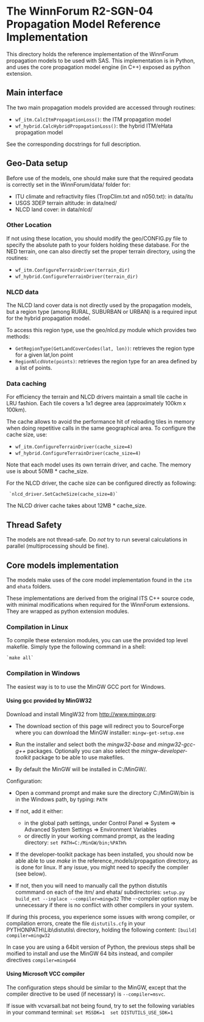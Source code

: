 # The WinnForum R2-SGN-04 Propagation Model Reference Implementation

This directory holds the reference implementation of the WinnForum propagation
models to be used with SAS. This implementation is in Python, and uses the
core propagation model engine (in C++) exposed as python extension.

## Main interface

The two main propagation models provided are accessed through routines:

  - `wf_itm.CalcItmPropagationLoss()`: the ITM propagation model
  - `wf_hybrid.CalcHybridPropagationLoss()`: the hybrid ITM/eHata propagation model

See the corresponding docstrings for full description.

## Geo-Data setup

Before use of the models, one should make sure that the required geodata is
correctly set in the WinnForum/data/ folder for:

  - ITU climate and refractivity files (TropClim.txt and n050.txt): in data/itu
  - USGS 3DEP terrain altitude: in data/ned/
  - NLCD land cover: in data/nlcd/

### Other Location

If not using these location, you should modify the geo/CONFIG.py file to specify
the absolute path to your folders holding these database.
For the NED terrain, one can also directly set the proper terrain directory,
using the routines:

  - `wf_itm.ConfigureTerrainDriver(terrain_dir)`
  - `wf_hybrid.ConfigureTerrainDriver(terrain_dir)`

### NLCD data

The NLCD land cover data is not directly used by the propagation models, but
a region type (among RURAL, SUBURBAN or URBAN) is a required input for the
hybrid propagation model.

To access this region type, use the geo/nlcd.py module which provides two
methods:

 - `GetRegionType(GetLandCoverCodes(lat, lon))`: retrieves the region type for a given lat,lon point
 - `RegionNlcdVote(points)`: retrieves the region type for an area defined by a
 list of points.

### Data caching

For efficiency the terrain and NLCD drivers maintain a small tile cache in LRU fashion.
Each tile covers a 1x1 degree area (approximately 100km x 100km).

The cache allows to avoid the performance hit of reloading tiles in memory when 
doing repetitive calls in the same geographical area.
To configure the cache size, use:

  - `wf_itm.ConfigureTerrainDriver(cache_size=4)`
  - `wf_hybrid.ConfigureTerrainDriver(cache_size=4)`

Note that each model uses its own terrain driver, and cache.
The memory use is about 50MB * cache_size.

For the NLCD driver, the cache size can be configured directly as following:

     `nlcd_driver.SetCacheSize(cache_size=8)`

The NLCD driver cache takes about 12MB * cache_size.

## Thread Safety

The models are not thread-safe. Do *not* try to run several calculations in parallel
(multiprocessing should be fine).

## Core models implementation

The models make uses of the core model implementation found in the `itm` and
`ehata` folders.

These implementations are derived from the original ITS C++ source code, with 
minimal modifications when required for the WinnForum extensions.
They are wrapped as python extension modules.

### Compilation in Linux

To compile these extension modules, you can use the provided top level makefile.
Simply type the following command in a shell:

    `make all`

### Compilation in Windows

The easiest way is to to use the MinGW GCC port for Windows.

#### Using gcc provided by MinGW32

Download and install MingW32 from http://www.mingw.org:

 - The download section of this page will redirect you to SourceForge where you can
 download the MinGW installer: `mingw-get-setup.exe`

 - Run the installer and select both the *mingw32-base* and *mingw32-gcc-g++* packages.
 Optionally you can also select the *mingw-developer-toolkit* package to be able to use makefiles.

 - By default the MinGW will be installed in C:/MinGW/.

Configuration:

 - Open a command prompt and make sure the directory C:/MinGW/bin is in the Windows path, by typing: `PATH`
 
 - If not, add it either:
   + in the global path settings, under Control Panel => System => Advanced System Settings => Environment Variables
   + or directly in your working command prompt, as the leading directory:
     `set PATH=C:/MinGW/bin;%PATH%`
 
 - If the developer-toolkit package has been installed, you should now be able able to use *make* in the reference_models/propagation directory, as is done for linux. If any issue, you might need to specify the compiler (see below).
 
 - If not, then you will need to manually call the python distutils commmand on each of the itm/ and ehata/ subdirectories:
   `setup.py build_ext --inplace --compiler=mingw32` 
   Tthe --compiler option may be unnecessary if there is no conflict with other compilers in your system.
   
If during this process, you experience some issues with wrong compiler, or compilation errors, create the file `distutils.cfg` in your PYTHONPATH\Lib\distutils\ directory, holding the following content:
    ```
    [build]
    compiler=mingw32
    ```

In case you are using a 64bit version of Python, the previous steps shall be moified to install and use the MinGW 64 bits instead, and compiler directives `compiler=mingw64`

#### Using Microsoft VCC compiler

The configuration steps should be similar to the MinGW, except that the compiler directive to be used (if necessary) is `--compiler=msvc`.

If issue with vcvarsall.bat not being found, try to set the following variables in your command terminal:
    ```
    set MSSDK=1 
    set DISTUTILS_USE_SDK=1
    ```
